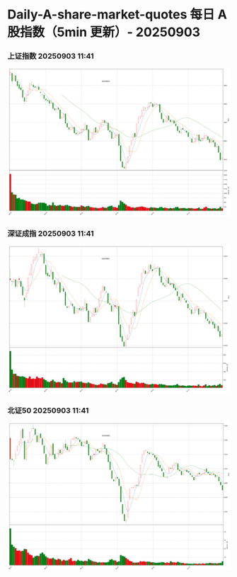
# Daily-A-share-market-quotes 每日 A 股指数（5min 更新）- 20250903

### 上证指数 20250903 11:41
![](./fig/2025/9/20250903-sh000001.png)

### 深证成指 20250903 11:41
![](./fig/2025/9/20250903-sz399001.png)

### 北证50 20250903 11:41
![](./fig/2025/9/20250903-bj899050.png)
